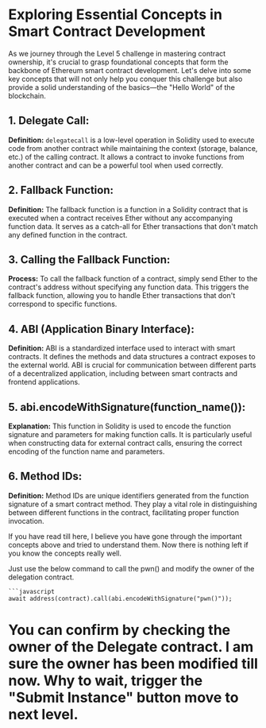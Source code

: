 # Exploring Essential Concepts in Smart Contract Development

As we journey through the Level 5 challenge in mastering contract ownership, it's crucial to grasp foundational concepts that form the backbone of Ethereum smart contract development. Let's delve into some key concepts that will not only help you conquer this challenge but also provide a solid understanding of the basics—the "Hello World" of the blockchain.

## 1. Delegate Call:

**Definition:** `delegatecall` is a low-level operation in Solidity used to execute code from another contract while maintaining the context (storage, balance, etc.) of the calling contract. It allows a contract to invoke functions from another contract and can be a powerful tool when used correctly.

## 2. Fallback Function:

**Definition:** The fallback function is a function in a Solidity contract that is executed when a contract receives Ether without any accompanying function data. It serves as a catch-all for Ether transactions that don't match any defined function in the contract.

## 3. Calling the Fallback Function:

**Process:** To call the fallback function of a contract, simply send Ether to the contract's address without specifying any function data. This triggers the fallback function, allowing you to handle Ether transactions that don't correspond to specific functions.

## 4. ABI (Application Binary Interface):

**Definition:** ABI is a standardized interface used to interact with smart contracts. It defines the methods and data structures a contract exposes to the external world. ABI is crucial for communication between different parts of a decentralized application, including between smart contracts and frontend applications.

## 5. abi.encodeWithSignature(function_name()):

**Explanation:** This function in Solidity is used to encode the function signature and parameters for making function calls. It is particularly useful when constructing data for external contract calls, ensuring the correct encoding of the function name and parameters.

## 6. Method IDs:

**Definition:** Method IDs are unique identifiers generated from the function signature of a smart contract method. They play a vital role in distinguishing between different functions in the contract, facilitating proper function invocation.


If you have read till here, I believe you have gone through the important concepts above and tried to understand them. Now there is nothing left if you know the concepts really well.

Just use the below command to call the pwn() and modify the owner of the delegation contract.


    ```javascript
    await address(contract).call(abi.encodeWithSignature("pwn()"));


# You can confirm by checking the owner of the Delegate contract. I am sure the owner has been modified till now. Why to wait, trigger the "Submit Instance" button move to next level.
